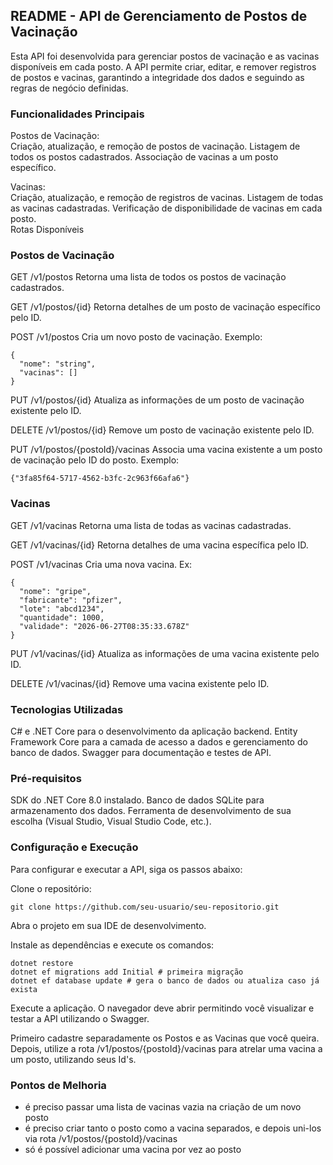 ## README - API de Gerenciamento de Postos de Vacinação
Esta API foi desenvolvida para gerenciar postos de vacinação e as vacinas disponíveis em cada posto. A API permite criar, editar, e remover registros de postos e vacinas, garantindo a integridade dos dados e seguindo as regras de negócio definidas.

### Funcionalidades Principais  
Postos de Vacinação:  
Criação, atualização, e remoção de postos de vacinação.
Listagem de todos os postos cadastrados.
Associação de vacinas a um posto específico.  

Vacinas:  
Criação, atualização, e remoção de registros de vacinas.
Listagem de todas as vacinas cadastradas.
Verificação de disponibilidade de vacinas em cada posto.  
Rotas Disponíveis  

### Postos de Vacinação  

GET /v1/postos
Retorna uma lista de todos os postos de vacinação cadastrados.  

GET /v1/postos/{id}
Retorna detalhes de um posto de vacinação específico pelo ID.  

POST /v1/postos
Cria um novo posto de vacinação.  Exemplo:
```
{
  "nome": "string",
  "vacinas": []
}
```

PUT /v1/postos/{id} 
Atualiza as informações de um posto de vacinação existente pelo ID.  

DELETE /v1/postos/{id}
Remove um posto de vacinação existente pelo ID.  

PUT /v1/postos/{postoId}/vacinas
Associa uma vacina existente a um posto de vacinação pelo ID do posto. Exemplo:  
```
{"3fa85f64-5717-4562-b3fc-2c963f66afa6"}
```

### Vacinas  

GET /v1/vacinas
Retorna uma lista de todas as vacinas cadastradas. 

GET /v1/vacinas/{id}
Retorna detalhes de uma vacina específica pelo ID.  

POST /v1/vacinas
Cria uma nova vacina.  Ex:
```
{
  "nome": "gripe",
  "fabricante": "pfizer",
  "lote": "abcd1234",
  "quantidade": 1000,
  "validade": "2026-06-27T08:35:33.678Z"
}
```

PUT /v1/vacinas/{id}
Atualiza as informações de uma vacina existente pelo ID.  

DELETE /v1/vacinas/{id}
Remove uma vacina existente pelo ID.  

### Tecnologias Utilizadas
C# e .NET Core para o desenvolvimento da aplicação backend.
Entity Framework Core para a camada de acesso a dados e gerenciamento do banco de dados.
Swagger para documentação e testes de API.  

### Pré-requisitos
SDK do .NET Core 8.0 instalado.
Banco de dados SQLite para armazenamento dos dados.
Ferramenta de desenvolvimento de sua escolha (Visual Studio, Visual Studio Code, etc.).  

### Configuração e Execução
Para configurar e executar a API, siga os passos abaixo:

Clone o repositório:

```
git clone https://github.com/seu-usuario/seu-repositorio.git
```

Abra o projeto em sua IDE de desenvolvimento.

Instale as dependências e execute os comandos:  

```
dotnet restore
dotnet ef migrations add Initial # primeira migração
dotnet ef database update # gera o banco de dados ou atualiza caso já exista
```
Execute a aplicação. O navegador deve abrir permitindo você visualizar e testar a API utilizando o Swagger.

Primeiro cadastre separadamente os Postos e as Vacinas que você queira. Depois, utilize a rota  /v1/postos/{postoId}/vacinas 
para atrelar uma vacina a um posto, utilizando seus Id's.

### Pontos de Melhoria
- é preciso passar uma lista de vacinas vazia na criação de um novo posto
- é preciso criar tanto o posto como a vacina separados, e depois uni-los via rota /v1/postos/{postoId}/vacinas
- só é possível adicionar uma vacina por vez ao posto
